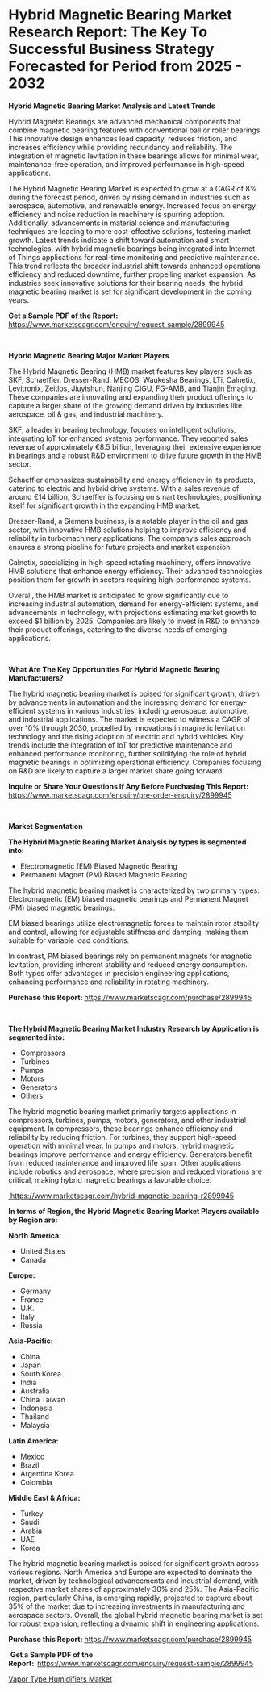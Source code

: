 <p><h1>Hybrid Magnetic Bearing Market Research Report: The Key To Successful Business Strategy Forecasted for Period from 2025 - 2032</h1></p><p><strong>Hybrid Magnetic Bearing Market Analysis and Latest Trends</strong></p>
<p><p>Hybrid Magnetic Bearings are advanced mechanical components that combine magnetic bearing features with conventional ball or roller bearings. This innovative design enhances load capacity, reduces friction, and increases efficiency while providing redundancy and reliability. The integration of magnetic levitation in these bearings allows for minimal wear, maintenance-free operation, and improved performance in high-speed applications.</p><p>The Hybrid Magnetic Bearing Market is expected to grow at a CAGR of 8% during the forecast period, driven by rising demand in industries such as aerospace, automotive, and renewable energy. Increased focus on energy efficiency and noise reduction in machinery is spurring adoption. Additionally, advancements in material science and manufacturing techniques are leading to more cost-effective solutions, fostering market growth. Latest trends indicate a shift toward automation and smart technologies, with hybrid magnetic bearings being integrated into Internet of Things applications for real-time monitoring and predictive maintenance. This trend reflects the broader industrial shift towards enhanced operational efficiency and reduced downtime, further propelling market expansion. As industries seek innovative solutions for their bearing needs, the hybrid magnetic bearing market is set for significant development in the coming years.</p></p>
<p><strong>Get a Sample PDF of the Report:&nbsp;</strong> <a href="https://www.marketscagr.com/enquiry/request-sample/2899945?utm_campaign=1126&utm_medium=2&utm_source=Github&utm_content=ia&utm_term=16032025&utm_id=hybrid-magnetic-bearing">https://www.marketscagr.com/enquiry/request-sample/2899945</a></p>
<p>&nbsp;</p>
<p><strong>Hybrid Magnetic Bearing Major Market Players</strong></p>
<p><p>The Hybrid Magnetic Bearing (HMB) market features key players such as SKF, Schaeffler, Dresser-Rand, MECOS, Waukesha Bearings, LTi, Calnetix, Levitronix, Zeitlos, Jiuyishun, Nanjing CIGU, FG-AMB, and Tianjin Emaging. These companies are innovating and expanding their product offerings to capture a larger share of the growing demand driven by industries like aerospace, oil & gas, and industrial machinery.</p><p>SKF, a leader in bearing technology, focuses on intelligent solutions, integrating IoT for enhanced systems performance. They reported sales revenue of approximately €8.5 billion, leveraging their extensive experience in bearings and a robust R&D environment to drive future growth in the HMB sector.</p><p>Schaeffler emphasizes sustainability and energy efficiency in its products, catering to electric and hybrid drive systems. With a sales revenue of around €14 billion, Schaeffler is focusing on smart technologies, positioning itself for significant growth in the expanding HMB market.</p><p>Dresser-Rand, a Siemens business, is a notable player in the oil and gas sector, with innovative HMB solutions helping to improve efficiency and reliability in turbomachinery applications. The company’s sales approach ensures a strong pipeline for future projects and market expansion.</p><p>Calnetix, specializing in high-speed rotating machinery, offers innovative HMB solutions that enhance energy efficiency. Their advanced technologies position them for growth in sectors requiring high-performance systems.</p><p>Overall, the HMB market is anticipated to grow significantly due to increasing industrial automation, demand for energy-efficient systems, and advancements in technology, with projections estimating market growth to exceed $1 billion by 2025. Companies are likely to invest in R&D to enhance their product offerings, catering to the diverse needs of emerging applications.</p></p>
<p>&nbsp;</p>
<p><strong>What Are The Key Opportunities For Hybrid Magnetic Bearing Manufacturers?</strong></p>
<p><p>The hybrid magnetic bearing market is poised for significant growth, driven by advancements in automation and the increasing demand for energy-efficient systems in various industries, including aerospace, automotive, and industrial applications. The market is expected to witness a CAGR of over 10% through 2030, propelled by innovations in magnetic levitation technology and the rising adoption of electric and hybrid vehicles. Key trends include the integration of IoT for predictive maintenance and enhanced performance monitoring, further solidifying the role of hybrid magnetic bearings in optimizing operational efficiency. Companies focusing on R&D are likely to capture a larger market share going forward.</p></p>
<p><strong>Inquire or Share Your Questions If Any Before Purchasing This Report:</strong> <a href="https://www.marketscagr.com/enquiry/pre-order-enquiry/2899945?utm_campaign=1126&utm_medium=2&utm_source=Github&utm_content=ia&utm_term=16032025&utm_id=hybrid-magnetic-bearing">https://www.marketscagr.com/enquiry/pre-order-enquiry/2899945</a></p>
<p>&nbsp;</p>
<p><strong>Market Segmentation</strong></p>
<p><strong>The Hybrid Magnetic Bearing Market Analysis by types is segmented into:</strong></p>
<p><ul><li>Electromagnetic (EM) Biased Magnetic Bearing</li><li>Permanent Magnet (PM) Biased Magnetic Bearing</li></ul></p>
<p><p>The hybrid magnetic bearing market is characterized by two primary types: Electromagnetic (EM) biased magnetic bearings and Permanent Magnet (PM) biased magnetic bearings. </p><p>EM biased bearings utilize electromagnetic forces to maintain rotor stability and control, allowing for adjustable stiffness and damping, making them suitable for variable load conditions. </p><p>In contrast, PM biased bearings rely on permanent magnets for magnetic levitation, providing inherent stability and reduced energy consumption. Both types offer advantages in precision engineering applications, enhancing performance and reliability in rotating machinery.</p></p>
<p><strong>Purchase this Report:&nbsp;</strong><a href="https://www.marketscagr.com/purchase/2899945?utm_campaign=1126&utm_medium=2&utm_source=Github&utm_content=ia&utm_term=16032025&utm_id=hybrid-magnetic-bearing">https://www.marketscagr.com/purchase/2899945</a></p>
<p>&nbsp;</p>
<p><strong>The Hybrid Magnetic Bearing Market Industry Research by Application is segmented into:</strong></p>
<p><ul><li>Compressors</li><li>Turbines</li><li>Pumps</li><li>Motors</li><li>Generators</li><li>Others</li></ul></p>
<p><p>The hybrid magnetic bearing market primarily targets applications in compressors, turbines, pumps, motors, generators, and other industrial equipment. In compressors, these bearings enhance efficiency and reliability by reducing friction. For turbines, they support high-speed operation with minimal wear. In pumps and motors, hybrid magnetic bearings improve performance and energy efficiency. Generators benefit from reduced maintenance and improved life span. Other applications include robotics and aerospace, where precision and reduced vibrations are critical, making hybrid magnetic bearings a favorable choice.</p></p>
<p><a href="https://www.marketscagr.com/hybrid-magnetic-bearing-r2899945?utm_campaign=1126&utm_medium=2&utm_source=Github&utm_content=ia&utm_term=16032025&utm_id=hybrid-magnetic-bearing">&nbsp;https://www.marketscagr.com/hybrid-magnetic-bearing-r2899945</a></p>
<p><strong>In terms of Region, the Hybrid Magnetic Bearing Market Players available by Region are:</strong></p>
<p>
    <p> <strong> North America: </strong>
        <ul>
            <li>United States</li>
            <li>Canada</li>
        </ul>
        </p> 
    <p> <strong> Europe: </strong>
        <ul>
            <li>Germany</li>
            <li>France</li>
            <li>U.K.</li>
            <li>Italy</li>
            <li>Russia</li>
        </ul>
        </p> 
    <p> <strong> Asia-Pacific: </strong>
        <ul>
            <li>China</li>
            <li>Japan</li>
            <li>South Korea</li>
            <li>India</li>
            <li>Australia</li>
            <li>China Taiwan</li>
            <li>Indonesia</li>
            <li>Thailand</li>
            <li>Malaysia</li>
        </ul>
        </p> 
    <p> <strong> Latin America: </strong>
        <ul>
            <li>Mexico</li>
            <li>Brazil</li>
            <li>Argentina Korea</li>
            <li>Colombia</li>
        </ul>
        </p> 
    <p> <strong> Middle East & Africa: </strong>
        <ul>
            <li>Turkey</li>
            <li>Saudi</li>
            <li>Arabia</li>
            <li>UAE</li>
            <li>Korea</li>
        </ul>
    </p>
    </p>
<p><p>The hybrid magnetic bearing market is poised for significant growth across various regions. North America and Europe are expected to dominate the market, driven by technological advancements and industrial demand, with respective market shares of approximately 30% and 25%. The Asia-Pacific region, particularly China, is emerging rapidly, projected to capture about 35% of the market due to increasing investments in manufacturing and aerospace sectors. Overall, the global hybrid magnetic bearing market is set for robust expansion, reflecting a dynamic shift in engineering applications.</p></p>
<p><strong>Purchase this Report: </strong><a href="https://www.marketscagr.com/purchase/2899945?utm_campaign=1126&utm_medium=2&utm_source=Github&utm_content=ia&utm_term=16032025&utm_id=hybrid-magnetic-bearing">https://www.marketscagr.com/purchase/2899945</a></p>
<p>&nbsp;<strong>Get a Sample PDF of the Report:&nbsp;&nbsp;</strong><a href="https://www.marketscagr.com/enquiry/request-sample/2899945?utm_campaign=1126&utm_medium=2&utm_source=Github&utm_content=ia&utm_term=16032025&utm_id=hybrid-magnetic-bearing">https://www.marketscagr.com/enquiry/request-sample/2899945</a></p>
<p><strong></strong></p>
<p><p><a href="https://github.com/julyju69/Market-Research-Report-List-6/blob/main/vapor-type-humidifiers-market.md?utm_campaign=1126&utm_medium=2&utm_source=Github&utm_content=ia&utm_term=16032025&utm_id=hybrid-magnetic-bearing">Vapor Type Humidifiers Market</a></p></p>